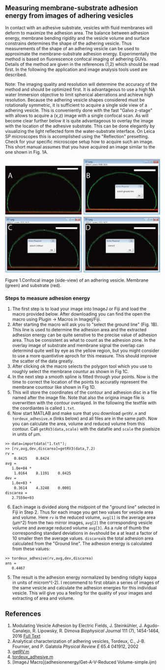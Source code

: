 ## Measuring membrane-substrate adhesion energy from images of adhering vesicles ##

In contact with an adhesive substrate, vesicles with fluid membranes will deform to maximize the adhesion area. 
The balance between adhesion energy, membrane bending rigidity and the vesicle volume and surface constrains determines the shape 
of the adhering vesicle. Thus measurements of the shape of an adhering vesicle can be used to approximate the 
membrane-substrate adhesion energy. Experimentally the method is based on fluorescence confocal imaging of adhering GUVs. Details of the method are given in the references (1,2) which should be read first. In the following the application and image analysis tools used are described. 

Note: The imaging quality and resolution will determine the accuracy of the method and should be optimized first.
It is advantageous to use a high NA water Immersion objective to limit spherical aberrations and achieve high resolution.
Because the adhering vesicle shapes considered must be rotationally symmetric, it is sufficient to acquire a single side view of a adhering vesicle. This is conveniently done with the fast "Galvo z-stage" with allows to acquire a (x,z) image with a single confocal scan. As will become clear further below it is quite advantageous to overlay the image with the location of the adhesive substrate. This can be done elegantly by visualizing the light reflected form the water-substrate interface. On Leica SP microscopes this is accomplished using the "Reflection" presetting. Check for your specific microscope setup how to acquire such an image. This short manual assumes that you have acquired an image similar to the one shown in Fig. 1A.

![Figure 1](adhesionenergy/Figure.png)

Figure 1.Confocal image (side-view) of an adhering vesicle. Membrane (green) and substrate (red).

### Steps to measure adhesion energy ###
1. The first step is to load your image into ImageJ or Fiji and load the macro provided below. After downloading you can find the open the macro using Plugin -> Macros in Imagej/Fiji.
2. After starting the macro will ask you to "select the ground line" (Fig. 1B). This line is used to determine the adhesion area and the extracted adhesion energy can be quite senstive to the precise value of adhesion area. Thus be consistent as what to count as the adhesion zone. In the overlay image of substrate and membrane signal the overlap can determind quite well by eye as the yellow region, but you might consider to use a more quantivtive aproch for this measure. This should improve the scatter of the data greatly.
3. After clicking ok the macro selects the polygon tool which you use to roughly select the membrane countur as shown in Fig 1C.
4. In the next step a smooth spline is fitted through your points. Now is the time to correct the location of the points to accuratly represent the membrane countour like shown in Fig 1D.
6. This will store the coordinates of the contour and adhesion disc in a file named after the image file. Note that also the origina image file is overwritten with the contour overlayed. In the following the textfile with the coordiantes is called ```1.txt```.
5. Now start MATLAB and make sure that you download ```getRV.m``` and ```tordeux_adhesive.m``` (links below) and all files are in the same path. Now you can calculate the area, volume and reduced volume from this contour. Call ```getRV3(data,scale)``` with the datafile and ```scale``` the pixelsize in units of µm.
```
>> data=importdata("1.txt");
>> [rv,avg,dev,discarea]=getRV3(data,7.2)
rv =
    0.8425    0.8424
avg =
   1.0e+04 *
    1.0164    8.1191    0.8425
dev =
   1.0e+03 *
    0.3614    4.3248    0.0001
discarea =
   2.7559e+03
```
6.  Each image is divided along the midpoint of the "ground line" selected in Fiji in Step 2. Thus for each image you get two values for vesicle area and volume. Here ```rv``` is the reduced volume, ```avg[1]``` is the average area (µm^2) from the two mirror images, ```avg[2]``` the corresponding vesicle volume and average reduced volume ```avg[3]```. As a rule of thumb the corresponding standard deviations in ```dev```should be a at least a factor of 10 smaller then the average values. ```discarea```is the total adhesion area calculated from the "Ground line". The adhesion energy is calculated from these values:
 ```
>> tordeux_adhesive(rv,avg,dev,discarea)
ans =
    0.4467
```
5. The result is the adhesion energy normalized by bending ridigity kappa in units of microm^(-2). I recommend to first obtain a series of images of the same vesicle and calculate the adhesion energies for this individual vesicle. This will give you a feeling for the quality of your images and extracting of area and volume.

## References
1.	Modulating Vesicle Adhesion by Electric Fields, J. Steinkühler, J. Agudo-Canalejo, R. Lipowsky, R. Dimova
_Biophysical Journal_ 111 (7), 1454-1464, 2016 
[Full Text](https://linkinghub.elsevier.com/retrieve/pii/S0006-3495(16)30751-2)
2. Analytical characterization of adhering vesicles, Tordeux, C., J-B. Fournier, and P. Galatola
_Physical Review E_ 65.4 041912, 2002
2. [getRV.m](adhesionenergy/getRV.m)
2. [tordeux_adhesive.m](adhesionenergy/tordeux_adhesive.m)
3. [ImageJ Macro](adhesionenergy/Get-A-V-Reduced Volume-simple.ijm)
